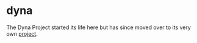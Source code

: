 # dyna
The Dyna Project started its life here but has since moved over to its very own [project](https://github.com/dyna-project).
